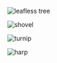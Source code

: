 ![leafless tree](https://github.com/user-attachments/assets/1f55d768-fb5b-4d02-bbd2-3bd89ded6f6a)

![shovel](https://github.com/user-attachments/assets/1cb10bae-a206-4c49-8b11-30c4460c4eed)

![turnip](https://github.com/user-attachments/assets/2f5ed739-d64c-4366-995e-e8bce22ef0ae)

![harp](https://github.com/user-attachments/assets/24a9a43b-fcbc-4c50-b826-f368d5a714bc)




